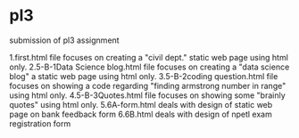 # pl3
submission of pl3 assignment

1.first.html file focuses on creating a "civil dept." static web page using html only.
2.5-B-1Data Science blog.html file focuses on creating a "data science blog" a static web page using html only.
3.5-B-2coding question.html file focuses on showing a code regarding "finding armstrong number in range" using html only.
4.5-B-3Quotes.html file focuses on showing some "brainly quotes" using html only.
5.6A-form.html deals with design of static web page on bank feedback form
6.6B.html deals with design of npetl exam registration form

